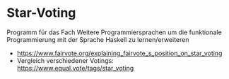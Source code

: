 # Star-Voting
Programm für das Fach Weitere Programmiersprachen um die funktionale Programmierung mit der Sprache Haskell zu lernen/erweiteren


- https://www.fairvote.org/explaining_fairvote_s_position_on_star_voting
- Vergleich verschiedener Votings: https://www.equal.vote/tags/star_voting
